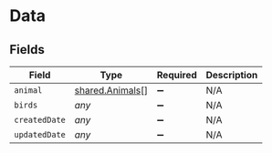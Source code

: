 # Data


## Fields

| Field                                                     | Type                                                      | Required                                                  | Description                                               |
| --------------------------------------------------------- | --------------------------------------------------------- | --------------------------------------------------------- | --------------------------------------------------------- |
| `animal`                                                  | [shared.Animals](../../../sdk/models/shared/animals.md)[] | :heavy_minus_sign:                                        | N/A                                                       |
| `birds`                                                   | *any*                                                     | :heavy_minus_sign:                                        | N/A                                                       |
| `createdDate`                                             | *any*                                                     | :heavy_minus_sign:                                        | N/A                                                       |
| `updatedDate`                                             | *any*                                                     | :heavy_minus_sign:                                        | N/A                                                       |